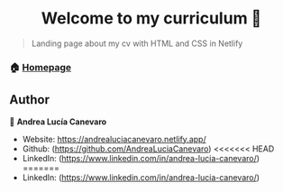 <h1 align="center">Welcome to my curriculum 👋</h1>

> Landing page about my cv with HTML and CSS in Netlify

### 🏠 [Homepage](https://andrealuciacanevaro.netlify.app/)

## Author

👤 **Andrea Lucía Canevaro**

* Website: https://andrealuciacanevaro.netlify.app/
* Github: (https://github.com/AndreaLuciaCanevaro)
<<<<<<< HEAD
* LinkedIn: (https://www.linkedin.com/in/andrea-lucia-canevaro/)
=======
* LinkedIn: (https://www.linkedin.com/in/andrea-lucia-canevaro/)

